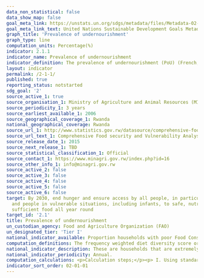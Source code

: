 ```yaml
---
data_non_statistical: false
data_show_map: false
goal_meta_link: https://unstats.un.org/sdgs/metadata/files/Metadata-02-01-01.pdf
goal_meta_link_text: United Nations Sustainable Development Goals Metadata (pdf 232kB)
graph_title: 'Prevalence of undernourishment'
graph_type: line
computation_units: Percentage(%)
indicator: 2.1.1
indicator_name: Prevalence of undernourishment
indicator_definition: The prevalence of undernourishment (PoU) (French, pourcentage de sous-alimentation) is an estimate of the proportion of the population whose habitual food consumption is insufficient to provide the dietary energy levels that are required to maintain a normal active and healthy life
layout: indicator
permalink: /2-1-1/
published: true
reporting_status: notstarted
sdg_goal: '2'
source_active_1: true
source_organisation_1: Ministry of Agriculture and Animal Resources (MINAGRI)
source_periodicity_1: 3 years 
source_earliest_available_1: 2006
source_geographical_coverage_1: Rwanda
national_geographical_coverage: Rwanda
source_url_1: http://www.statistics.gov.rw/datasource/comprehensive-food-security-and-vulnerability-and-nutrition-analysis-survey-cfsva
source_url_text_1: Comprehensive Food security and Vulnerability Analysis (CFSVA)
source_release_date_1: 2015
source_next_release_1: TBD
source_statistical_classification_1: Official
source_contact_1: https://www.minagri.gov.rw/index.php?id=16
source_other_info_1: info@minagri.gov.rw 
source_active_2: false
source_active_3: false
source_active_4: false
source_active_5: false
source_active_6: false
target: By 2030, end hunger and ensure access by all people, in particular the poor
  and people in vulnerable situations, including infants, to safe, nutritious and
  sufficient food all year round
target_id: '2.1'
title: Prevalence of undernourishment
un_custodian_agency: Food and Agriculture Organization (FAO)
un_designated_tier: 'Tier I'
national_indicator_available: Proportion households with poor Food Consumption Score (FCS)
computation_definitions: The frequency weighted diet diversity score or “Food consumption score” is a score calculated using the frequency of consumption of different food groups consumed by a household during the 7 days before the survey.
national_indicator_description: These are households that are extremely food insecure; they consume starches (cereals, roots and tubers) five days a week, vegetables twice and pulses one day a week. Oil is consumed once a week on average and the rest of the food groups (especially animal protein) are barely consumed.
national_indicator_periodicity: Annual.
computation_calculations: <p>Calculation steps;</p><p> I. Using standard VAM (VULNERABILITY ANALYSIS AND MAPPING) 7-day food frequency data, group all the food items into specific food groups (see groups in table below).</p><p> II. Sum all the consumption frequencies4 of food items of the same group and recode the value of each group above 7 as 7.</p><p> III. Multiply the value obtained for each food group by its weight (see food group weights in table below) and create new weighted food group scores.</p><p> IV. Sum the weighed food group scores, thus creating the food consumption score (FCS).</p> V. Using the appropriate thresholds (see below), recode the variable food consumption score, from a continuous variable to a categorical variable. These are the standard Food Groups and current standard weights5 used in all analyses. The food items listed are an example from the ODJ region.
indicator_sort_order: 02-01-01
---
```

